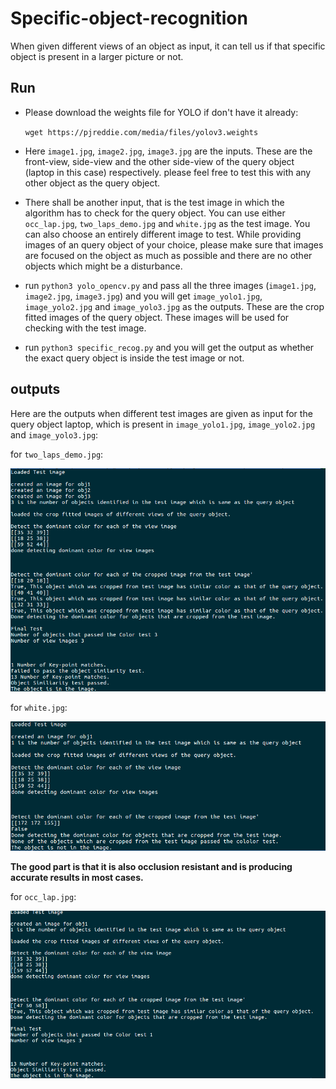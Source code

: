 # Specific-object-recognition
When given different views of an object as input, it can tell us if that specific object is present in a larger picture or not.

## Run
- Please download the weights file for YOLO if don't have it already:

  `wget https://pjreddie.com/media/files/yolov3.weights`
- Here `image1.jpg`, `image2.jpg`, `image3.jpg` are the inputs. These are the front-view, side-view and the other side-view of the query object (laptop in this case) respectively. please feel free to test this with any other object as the query object.

- There shall be another input, that is the test image in which the algorithm has to check for the query object. You can use either `occ_lap.jpg`, `two_laps_demo.jpg` and `white.jpg` as the test image. You can also choose an entirely different image to test. While providing images of an query object of your choice, please make sure that images are focused on the object as much as possible and there are no other objects which might be a disturbance.
- run `python3 yolo_opencv.py` and pass all the three images (`image1.jpg`, `image2.jpg`, `image3.jpg`) and you will get `image_yolo1.jpg`, `image_yolo2.jpg` and `image_yolo3.jpg` as the outputs. These are the crop fitted images of the query object. These images will be used for checking with the test image.
- run `python3 specific_recog.py` and you will get the output as whether the exact query object is inside the test image or not.

## outputs

Here are the outputs when different test images are given as input for the query object laptop, which is present in `image_yolo1.jpg`, `image_yolo2.jpg` and `image_yolo3.jpg`:

for `two_laps_demo.jpg`:

![output_two_laps_demo](https://github.com/nvinayvarma189/Specific-object-recognition/blob/master/output_imgs/output_two_laps_demo.png)

for `white.jpg`:

![output_white](https://github.com/nvinayvarma189/Specific-object-recognition/blob/master/output_imgs/output_white.png)

**The good part is that it is also occlusion resistant and is producing accurate results in most cases.**

for `occ_lap.jpg`:

![output_occ_lap](https://github.com/nvinayvarma189/Specific-object-recognition/blob/master/output_imgs/output_occ_lap.png)
